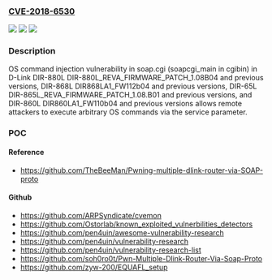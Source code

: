 ### [CVE-2018-6530](https://cve.mitre.org/cgi-bin/cvename.cgi?name=CVE-2018-6530)
![](https://img.shields.io/static/v1?label=Product&message=n%2Fa&color=blue)
![](https://img.shields.io/static/v1?label=Version&message=n%2Fa&color=blue)
![](https://img.shields.io/static/v1?label=Vulnerability&message=n%2Fa&color=brighgreen)

### Description

OS command injection vulnerability in soap.cgi (soapcgi_main in cgibin) in D-Link DIR-880L DIR-880L_REVA_FIRMWARE_PATCH_1.08B04 and previous versions, DIR-868L DIR868LA1_FW112b04 and previous versions, DIR-65L DIR-865L_REVA_FIRMWARE_PATCH_1.08.B01 and previous versions, and DIR-860L DIR860LA1_FW110b04 and previous versions allows remote attackers to execute arbitrary OS commands via the service parameter.

### POC

#### Reference
- https://github.com/TheBeeMan/Pwning-multiple-dlink-router-via-SOAP-proto

#### Github
- https://github.com/ARPSyndicate/cvemon
- https://github.com/Ostorlab/known_exploited_vulnerbilities_detectors
- https://github.com/pen4uin/awesome-vulnerability-research
- https://github.com/pen4uin/vulnerability-research
- https://github.com/pen4uin/vulnerability-research-list
- https://github.com/soh0ro0t/Pwn-Multiple-Dlink-Router-Via-Soap-Proto
- https://github.com/zyw-200/EQUAFL_setup

